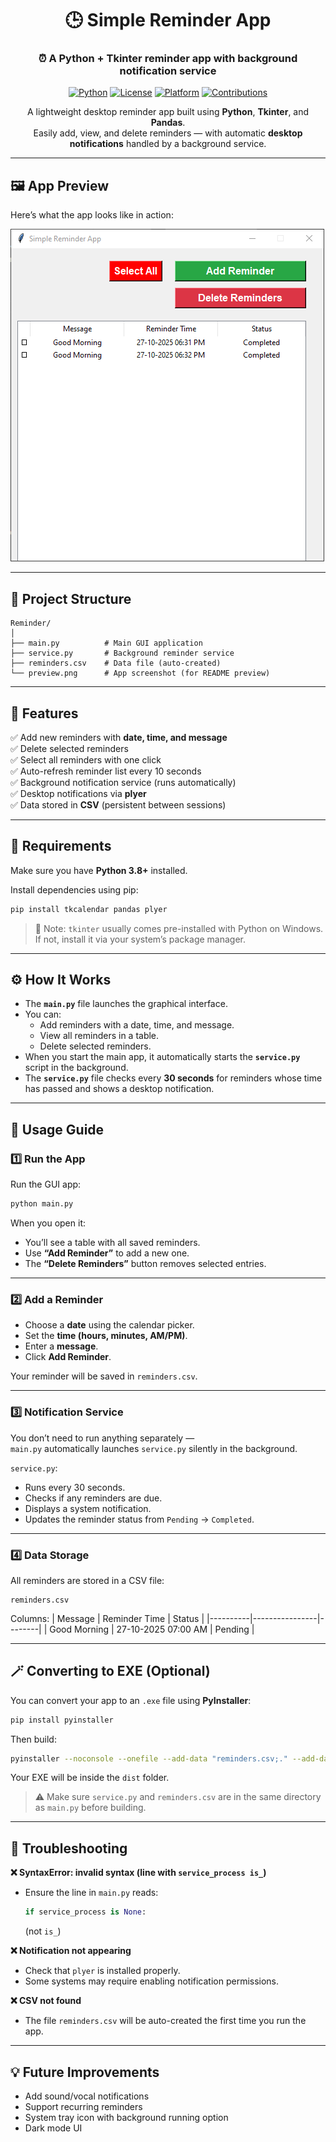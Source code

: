 <div align="center">

# 🕒 Simple Reminder App  

### ⏰ A Python + Tkinter reminder app with background notification service  

[![Python](https://img.shields.io/badge/Python-3.8%2B-blue?logo=python)](https://www.python.org/)
[![License](https://img.shields.io/badge/License-MIT-green.svg)](https://opensource.org/licenses/MIT)
[![Platform](https://img.shields.io/badge/Platform-Windows%20%7C%20Linux-lightgrey)](https://github.com/)
[![Contributions](https://img.shields.io/badge/Contributions-Welcome-brightgreen)](https://github.com/)

A lightweight desktop reminder app built using **Python**, **Tkinter**, and **Pandas**.  
Easily add, view, and delete reminders — with automatic **desktop notifications** handled by a background service.  

</div>

---


## 🖼️ App Preview

Here’s what the app looks like in action:

![App Preview](preview.png)

---

## 📁 Project Structure

```
Reminder/
│
├── main.py          # Main GUI application
├── service.py       # Background reminder service
├── reminders.csv    # Data file (auto-created)
└── preview.png      # App screenshot (for README preview)
```

---

## 🚀 Features

✅ Add new reminders with **date, time, and message**  
✅ Delete selected reminders  
✅ Select all reminders with one click  
✅ Auto-refresh reminder list every 10 seconds  
✅ Background notification service (runs automatically)  
✅ Desktop notifications via **plyer**  
✅ Data stored in **CSV** (persistent between sessions)  

---

## 🧰 Requirements

Make sure you have **Python 3.8+** installed.

Install dependencies using pip:

```bash
pip install tkcalendar pandas plyer
```

> 📝 Note: `tkinter` usually comes pre-installed with Python on Windows.  
> If not, install it via your system’s package manager.

---

## ⚙️ How It Works

- The **`main.py`** file launches the graphical interface.  
- You can:
  - Add reminders with a date, time, and message.
  - View all reminders in a table.
  - Delete selected reminders.
- When you start the main app, it automatically starts the **`service.py`** script in the background.  
- The **`service.py`** file checks every **30 seconds** for reminders whose time has passed and shows a desktop notification.

---

## 🧭 Usage Guide

### 1️⃣ Run the App
Run the GUI app:
```bash
python main.py
```

When you open it:
- You’ll see a table with all saved reminders.
- Use **“Add Reminder”** to add a new one.
- The **“Delete Reminders”** button removes selected entries.

---

### 2️⃣ Add a Reminder
- Choose a **date** using the calendar picker.
- Set the **time (hours, minutes, AM/PM)**.
- Enter a **message**.
- Click **Add Reminder**.

Your reminder will be saved in `reminders.csv`.

---

### 3️⃣ Notification Service
You don’t need to run anything separately —  
`main.py` automatically launches `service.py` silently in the background.

`service.py`:
- Runs every 30 seconds.
- Checks if any reminders are due.
- Displays a system notification.
- Updates the reminder status from `Pending` → `Completed`.

---

### 4️⃣ Data Storage
All reminders are stored in a CSV file:
```
reminders.csv
```

Columns:
| Message | Reminder Time | Status |
|----------|----------------|--------|
| Good Morning | 27-10-2025 07:00 AM | Pending |

---

## 🪄 Converting to EXE (Optional)

You can convert your app to an `.exe` file using **PyInstaller**:

```bash
pip install pyinstaller
```

Then build:

```bash
pyinstaller --noconsole --onefile --add-data "reminders.csv;." --add-data "service.py;." main.py
```

Your EXE will be inside the `dist` folder.

> ⚠️ Make sure `service.py` and `reminders.csv` are in the same directory as `main.py` before building.

---

## 🧩 Troubleshooting

**❌ SyntaxError: invalid syntax (line with `service_process is_`)**
- Ensure the line in `main.py` reads:
  ```python
  if service_process is None:
  ```
  (not `is_`)

**❌ Notification not appearing**
- Check that `plyer` is installed properly.
- Some systems may require enabling notification permissions.

**❌ CSV not found**
- The file `reminders.csv` will be auto-created the first time you run the app.

---

## 💡 Future Improvements
- Add sound/vocal notifications  
- Support recurring reminders  
- System tray icon with background running option  
- Dark mode UI  
